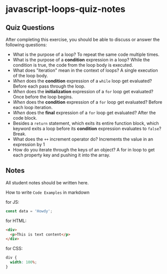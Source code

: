# javascript-loops-quiz-notes

## Quiz Questions

After completing this exercise, you should be able to discuss or answer the following questions:

- What is the purpose of a loop?
  To repeat the same code multiple times.
- What is the purpose of a **condition** expression in a loop?
  While the condition is true, the code from the loop body is executed.
- What does "iteration" mean in the context of loops?
  A single execution of the loop body.
- _When_ does the **condition** expression of a `while` loop get evaluated?
  Before each pass through the loop.
- _When_ does the **initialization** expression of a `for` loop get evaluated?
  Once before the loop begins.
- _When_ does the **condition** expression of a `for` loop get evaluated?
  Before each loop iteration.
- _When_ does the **final** expression of a `for` loop get evaluated?
  After the code block.
- Besides a `return` statement, which exits its entire function block, which keyword exits a loop before its **condition** expression evaluates to `false`?
  Break.
- What does the `++` increment operator do?
  Increments the value in an expression by 1
- How do you iterate through the keys of an object?
  A for in loop to get each property key and pushing it into the array.

## Notes

All student notes should be written here.

How to write `Code Examples` in markdown

for JS:

```javascript
const data = 'Howdy';
```

for HTML:

```html
<div>
  <p>This is text content</p>
</div>
```

for CSS:

```css
div {
  width: 100%;
}
```
